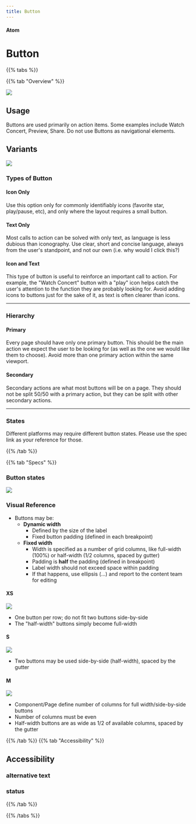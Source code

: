 ```yaml
---
title: Button
---
```


#### Atom

# Button

{{% tabs %}}

{{% tab "Overview" %}}

![](/images/atoms/buttons/cover.png)

## Usage

Buttons are used primarily on action items. Some examples include Watch Concert, Preview, Share. Do not use Buttons as navigational elements.

## Variants

![](/images/atoms/buttons/variants.png)

### Types of Button

#### Icon Only

Use this option only for commonly identifiably icons (favorite star, play/pause, etc), and only where the layout requires a small button.

#### Text Only

Most calls to action can be solved with only text, as language is less dubious than iconography. Use clear, short and concise language, always from the user's standpoint, and not our own (i.e. why would I click this?)

#### Icon and Text

This type of button is useful to reinforce an important call to action. For example, the "Watch Concert" button with a "play" icon helps catch the user's attention to the function they are probably looking for. Avoid adding icons to buttons just for the sake of it, as text is often clearer than icons.

---

### Hierarchy

#### Primary

Every page should have only one primary button. This should be the main action we expect the user to be looking for (as well as the one we would like them to choose). Avoid more than one primary action within the same viewport.

#### Secondary

Secondary actions are what most buttons will be on a page. They should not be split 50/50 with a primary action, but they can be split with other secondary actions.

---

### States

Different platforms may require different button states. Please use the spec link as your reference for those.

{{% /tab %}}

{{% tab "Specs" %}}

### Button states

![](/images/atoms/buttons/states.png)

### Visual Reference

* Buttons may be:
  * **Dynamic width**
    * Defined by the size of the label
    * Fixed button padding (defined in each breakpoint)
  * **Fixed width**
    * Width is specified as a number of grid columns, like full-width (100%) or half-width (1/2 columns, spaced by gutter)
    * Padding is **half** the padding (defined in breakpoint)
    * Label width should not exceed space within padding
    * If that happens, use ellipsis (…) and report to the content team for editing

#### XS

[![](/images/atoms/buttons/xs.png)](https://zpl.io/bJOXMM3)

* One button per row; do not fit two buttons side-by-side
* The "half-width" buttons simply become full-width

#### S

[![](/images/atoms/buttons/s.png)](https://zpl.io/be1l69Y)

* Two buttons may be used side-by-side (half-width), spaced by the gutter

#### M

[![](/images/atoms/buttons/m.png)](https://zpl.io/VkYgQ4G)

* Component/Page define number of columns for full width/side-by-side buttons
* Number of columns must be even
* Half-width buttons are as wide as 1/2 of available columns, spaced by the gutter

{{% /tab %}}
{{% tab "Accessibility" %}}

## Accessibility

### alternative text

### status

{{% /tab %}}

{{% /tabs %}}